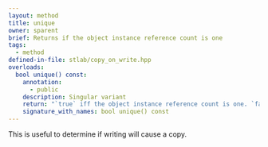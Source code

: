 ```yaml
---
layout: method
title: unique
owner: sparent
brief: Returns if the object instance reference count is one
tags:
  - method
defined-in-file: stlab/copy_on_write.hpp
overloads:
  bool unique() const:
    annotation:
      - public
    description: Singular variant
    return: "`true` iff the object instance reference count is one. `false` otherwise."
    signature_with_names: bool unique() const
---
```


This is useful to determine if writing will cause a copy.
